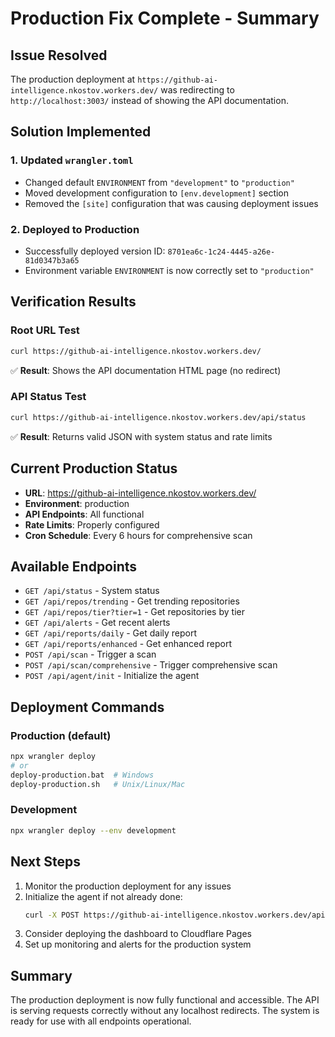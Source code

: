 # Production Fix Complete - Summary

## Issue Resolved
The production deployment at `https://github-ai-intelligence.nkostov.workers.dev/` was redirecting to `http://localhost:3003/` instead of showing the API documentation.

## Solution Implemented

### 1. Updated `wrangler.toml`
- Changed default `ENVIRONMENT` from `"development"` to `"production"`
- Moved development configuration to `[env.development]` section
- Removed the `[site]` configuration that was causing deployment issues

### 2. Deployed to Production
- Successfully deployed version ID: `8701ea6c-1c24-4445-a26e-81d0347b3a65`
- Environment variable `ENVIRONMENT` is now correctly set to `"production"`

## Verification Results

### Root URL Test
```bash
curl https://github-ai-intelligence.nkostov.workers.dev/
```
✅ **Result**: Shows the API documentation HTML page (no redirect)

### API Status Test
```bash
curl https://github-ai-intelligence.nkostov.workers.dev/api/status
```
✅ **Result**: Returns valid JSON with system status and rate limits

## Current Production Status

- **URL**: https://github-ai-intelligence.nkostov.workers.dev/
- **Environment**: production
- **API Endpoints**: All functional
- **Rate Limits**: Properly configured
- **Cron Schedule**: Every 6 hours for comprehensive scan

## Available Endpoints

- `GET /api/status` - System status
- `GET /api/repos/trending` - Get trending repositories
- `GET /api/repos/tier?tier=1` - Get repositories by tier
- `GET /api/alerts` - Get recent alerts
- `GET /api/reports/daily` - Get daily report
- `GET /api/reports/enhanced` - Get enhanced report
- `POST /api/scan` - Trigger a scan
- `POST /api/scan/comprehensive` - Trigger comprehensive scan
- `POST /api/agent/init` - Initialize the agent

## Deployment Commands

### Production (default)
```bash
npx wrangler deploy
# or
deploy-production.bat  # Windows
deploy-production.sh   # Unix/Linux/Mac
```

### Development
```bash
npx wrangler deploy --env development
```

## Next Steps

1. Monitor the production deployment for any issues
2. Initialize the agent if not already done:
   ```bash
   curl -X POST https://github-ai-intelligence.nkostov.workers.dev/api/agent/init
   ```
3. Consider deploying the dashboard to Cloudflare Pages
4. Set up monitoring and alerts for the production system

## Summary

The production deployment is now fully functional and accessible. The API is serving requests correctly without any localhost redirects. The system is ready for use with all endpoints operational.
